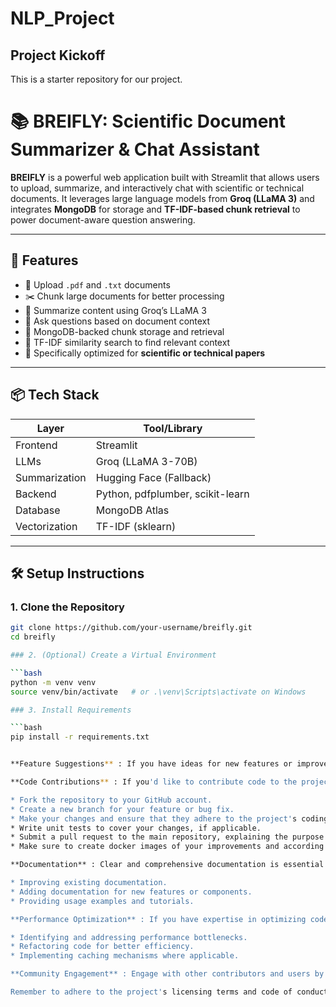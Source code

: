 # NLP_Project
## Project Kickoff

This is a starter repository for our project.


# 📚 BREIFLY: Scientific Document Summarizer & Chat Assistant

**BREIFLY** is a powerful web application built with Streamlit that allows users to upload, summarize, and interactively chat with scientific or technical documents. It leverages large language models from **Groq (LLaMA 3)** and integrates **MongoDB** for storage and **TF-IDF-based chunk retrieval** to power document-aware question answering.

---

## 🚀 Features

- 📄 Upload `.pdf` and `.txt` documents
- ✂️ Chunk large documents for better processing
- 🧠 Summarize content using Groq’s LLaMA 3
- 💬 Ask questions based on document context
- 🧾 MongoDB-backed chunk storage and retrieval
- 🎯 TF-IDF similarity search to find relevant context
- 🧪 Specifically optimized for **scientific or technical papers**

---

## 📦 Tech Stack

| Layer           | Tool/Library                        |
|----------------|-------------------------------------|
| Frontend       | Streamlit                           |
| LLMs           | Groq (LLaMA 3-70B)                  |
| Summarization  | Hugging Face (Fallback)             |
| Backend        | Python, pdfplumber, scikit-learn    |
| Database       | MongoDB Atlas                       |
| Vectorization  | TF-IDF (sklearn)                    |

---

## 🛠️ Setup Instructions

### 1. Clone the Repository

```bash
git clone https://github.com/your-username/breifly.git
cd breifly

### 2. (Optional) Create a Virtual Environment

```bash
python -m venv venv
source venv/bin/activate   # or .\venv\Scripts\activate on Windows

### 3. Install Requirements

```bash
pip install -r requirements.txt


**Feature Suggestions** : If you have ideas for new features or improvements, please create an issue on the GitHub repository outlining the feature request in detail. This will allow for discussion and collaboration among contributors.

**Code Contributions** : If you'd like to contribute code to the project, please follow these steps:

* Fork the repository to your GitHub account.
* Create a new branch for your feature or bug fix.
* Make your changes and ensure that they adhere to the project's coding style and guidelines.
* Write unit tests to cover your changes, if applicable.
* Submit a pull request to the main repository, explaining the purpose of your changes and any relevant details.
* Make sure to create docker images of your improvements and according to the format of current app.

**Documentation** : Clear and comprehensive documentation is essential for the project's users and contributors. You can contribute by:

* Improving existing documentation.
* Adding documentation for new features or components.
* Providing usage examples and tutorials.

**Performance Optimization** : If you have expertise in optimizing code or improving system performance, you can contribute by:

* Identifying and addressing performance bottlenecks.
* Refactoring code for better efficiency.
* Implementing caching mechanisms where applicable.

**Community Engagement** : Engage with other contributors and users by participating in discussions, providing feedback, and helping resolve issues users report.

Remember to adhere to the project's licensing terms and code of conduct while contributing. Your contributions are valuable and will help improve this project worldwide. Thank you for your interest and support!
